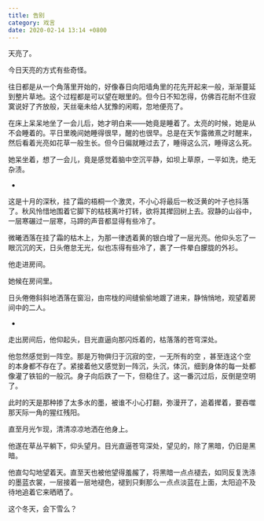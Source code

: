 ```yaml
---
title: 告别
category: 戏言
date: 2020-02-14 13:14 +0800
---
```


天亮了。

今日天亮的方式有些奇怪。

往日都是从一个角落里开始的，好像春日向阳墙角里的花先开起来一般，渐渐蔓延到整片草地。这个过程都是可以望在眼里的。但今日不知怎得，仿佛百花耐不住寂寞说好了齐放般，天丝毫未给人犹豫的闲暇，忽地便亮了。

在床上呆呆地坐了一会儿后，她才明白来——她竟是睡着了。太亮的时候，她是从不会睡着的。平日里晚间她睡得很早，醒的也很早。总是在天乍露微熹之时醒来，然后看着光亮如花草一般生长。但今日偏就睡过去了，睡得这么沉，睡得这么死。

她呆坐着，想了一会儿，竟是感觉着脑中空沉平静，如坝上草原，一平如洗，绝无杂渍。

*

这是十月的深秋，挂了霜的梧桐一个激灵，不小心将最后一枚泛黄的叶子也抖落了。秋风怜惜地围着它脚下的枯枝离叶打转，欲将其撵回树上去。寂静的山谷中，一层寒碾过一层寒，马蹄的声音都显得有些冷了。

微曦洒落在挂了霜的枯木上，为那一律透着黄的银白增了一层光亮。他仰头忘了一眼沉沉的天，日头倦怠无光，似也冻得有些冷了，裹了一件晕白朦胧的外衫。

他走进房间。

她候在房间里。

日头倦倦斜斜地洒落在窗沿，由帘栊的间缝偷偷地踱了进来，静悄悄地，观望着房间中的二人。

*

走出房间后，他仰起头，目光直逼向那闪烁着的，枯落落的苍穹深处。

他忽然感觉到一阵空。那是万物俱归于沉寂的空，一无所有的空 ，甚至连这个空的本身都不存在了。紧接着他又感觉到一阵沉，头沉，体沉，细到身体的每一处都像灌了铁铅的一般沉。身子向后跌了一下，但稳住了。这一番沉过后，反倒是空明了。

此时的天是那种掺了太多水的墨，被谁不小心打翻，弥漫开了，追着撵着，要吞噬那天际一角的猩红残阳。

直至月光乍现，清清凉凉地洒在他身上。

他遂在草丛平躺下，仰头望月。目光直逼苍穹深处，望见的，除了黑暗，仍旧是黑暗。

他直勾勾地望着天。直至天也被他望得羞赧了，将黑暗一点点褪去，如同反复洗涤的墨蓝衣裳，一层接着一层地褪色，褪到只剩那么一点点淡蓝在上面，太阳迫不及待地追着它来晒晒了。

这个冬天，会下雪么？